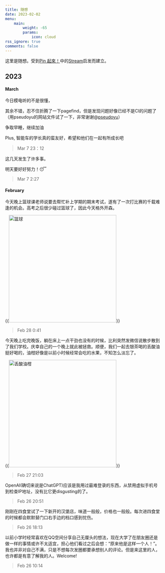 ```yaml
---
title: 随想
date: 2023-02-02
menu:
    main: 
        weight: -65
        params:
            icon: cloud
rss_ignore: true
comments: false
---
```


这里是随想。受到[Pin 起來！](https://pinchlime.com/)中的[Stream](https://pinchlime.com/stream/2023/)启发而建立。

## 2023

#### March

今日模电听的不是很懂，

其余不错，忍不住折腾了一下pagefind，但是发现问题好像已经不是CI的问题了（用pseudoyu的网站文件试了一下，非常谢谢@[pseudoyu](www.pseudoyu.com)）

争取早睡，继续加油

Plus, 智能车的学长真的蛮友好，希望和他们在一起有所成长吧

> Mar 7 23：12

这几天发生了许多事。

明天要好好努力！😴

> Mar 7 2:27

#### February

今天晚上篮球课老师说要去帮忙补上学期的期末考试，遂有了一次打比赛的千载难逢的机会。高考之后很少碰过篮球了，因此今天格外开森。

{{<img src="https://mitcher-1316637614.cos.ap-nanjing.myqcloud.com/test/image-20230301005217593.png" alt="篮球" align="aligncenter" width="350" caption="> 篮球">}}

> Feb 28 0:41

今天晚上吃完晚饭，躺在床上一点干劲也没有的时候，比利突然发微信说散步散到了我们学校。庆幸自己的一个晚上就此被拯救。顺便，我们一起去银茶喝的丢酸油挺好喝的，油柑好像是以前小时候经常会吃的水果，不知怎么淡忘了。

{{<img src="https://mitcher-1316637614.cos.ap-nanjing.myqcloud.com/test/0386c233b79fad3824bbc3cdf2070c9.jpg" alt="丢酸油柑" align="aligncenter" width="350" caption="> 丢酸油柑">}}

> Feb 27 21:03

OpenAI(确切来说是ChatGPT)应该是我用过最难登录的东西，从禁用虚拟手机号到检查IP地址，没有比它更disgusting的了。

> Feb 26 20:51

刚刚在四食堂试了一下新开的汉堡店，味道一般般，价格也一般般。每次进四食堂的时候都会默默替门口右手边的档口感到忧伤。

> Feb 26 18:13

以前小学时经常喜欢在QQ空间分享自己无厘头的想法，现在大学了在朋友圈还是做一样的事情或许不太适宜，担心他们看过之后会想：“原来他是这样一个人！”。我也并非对自己不满，只是不想每次发圈都要承想别人的评论。但是来这里的人，也许都是有意了解我的人。Welcome!

>Feb 26 10:14  